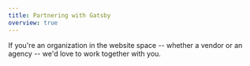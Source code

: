 ```yaml
---
title: Partnering with Gatsby
overview: true
---
```


If you're an organization in the website space -- whether a vendor or an agency -- we'd love to work together with you.

<GuideList slug={props.slug} />
